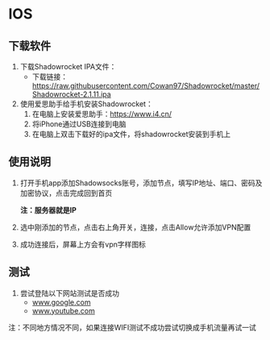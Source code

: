 # IOS

## 下载软件

1. 下载Shadowrocket IPA文件： 
   - 下载链接：https://raw.githubusercontent.com/Cowan97/Shadowrocket/master/Shadowrocket-2.1.11.ipa
2. 使用爱思助手给手机安装Shadowrocket：
   1. 在电脑上安装爱思助手：<https://www.i4.cn/>
   2. 将iPhone通过USB连接到电脑
   3. 在电脑上双击下载好的ipa文件，将shadowrocket安装到手机上

## 使用说明

1. 打开手机app添加Shadowsocks账号，添加节点，填写IP地址、端口、密码及加密协议，点击完成回到首页

   **注：服务器就是IP**
   
2. 选中刚添加的节点，点击右上角开关，连接，点击Allow允许添加VPN配置

3. 成功连接后，屏幕上方会有vpn字样图标

## 测试

1. 尝试登陆以下网站测试是否成功
   - www.google.com
   - www.youtube.com

注：不同地方情况不同，如果连接WIFI测试不成功尝试切换成手机流量再试一试
